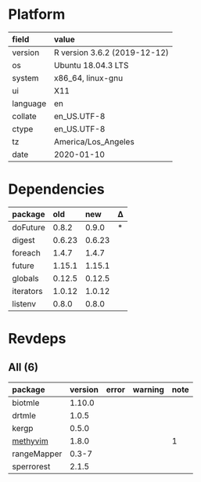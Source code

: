 # Platform

|field    |value                        |
|:--------|:----------------------------|
|version  |R version 3.6.2 (2019-12-12) |
|os       |Ubuntu 18.04.3 LTS           |
|system   |x86_64, linux-gnu            |
|ui       |X11                          |
|language |en                           |
|collate  |en_US.UTF-8                  |
|ctype    |en_US.UTF-8                  |
|tz       |America/Los_Angeles          |
|date     |2020-01-10                   |

# Dependencies

|package   |old    |new    |Δ  |
|:---------|:------|:------|:--|
|doFuture  |0.8.2  |0.9.0  |*  |
|digest    |0.6.23 |0.6.23 |   |
|foreach   |1.4.7  |1.4.7  |   |
|future    |1.15.1 |1.15.1 |   |
|globals   |0.12.5 |0.12.5 |   |
|iterators |1.0.12 |1.0.12 |   |
|listenv   |0.8.0  |0.8.0  |   |

# Revdeps

## All (6)

|package                          |version |error |warning |note |
|:--------------------------------|:-------|:-----|:-------|:----|
|biotmle                          |1.10.0  |      |        |     |
|drtmle                           |1.0.5   |      |        |     |
|kergp                            |0.5.0   |      |        |     |
|[methyvim](problems.md#methyvim) |1.8.0   |      |        |1    |
|rangeMapper                      |0.3-7   |      |        |     |
|sperrorest                       |2.1.5   |      |        |     |

